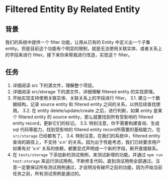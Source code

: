 # Filtered Entity By Related Entity

## 背景
我们的系统中提供一个 filter 功能，让用从已有的 Entity 中定义出一个子集entity。但是目前这个功能有个明显的限制，就是无法使用关联实体、或者关系上的字段来进行 filter。接下来你来帮我进行改造，实现这个 filter。

## 任务
1. 详细阅读 src 下的源文件，理解整个项目。
2. 详细阅读 src/storage 下的源文件，详细理解 filtered entity 的实现原理。
3. 开始实现支持使用关联实体、关联关系上的字段进行 filter。
  3.1. 建立一个数据结构，记录 source entity 和 filtered entity 之间的关系，以供后续查找使用。
  3.2. 在 entity delete/update/create 之后，进行判断，如果 entity 是某个 filtered entity 的 source entity，那么就要找到所有受影响的 filtered entity record，更新它们的标记。
  3.3. 特别注意，你不需要构建查询、生成 sql 代码等能力，找到受影响的 filtered entity record所需要的基础能力，在 `src/storage` 已经都有了。
  3.4. 特别注意，在我们的系统中，filtered entity 查询的路径上，不支持 'x:n' 的关系。因为出于性能考虑，我们已经要求用户如果有对 'x:n' 关系的依赖，都要显式声明成一个新的字段，断开直接联系。
4. 在 `tests/storage` 下添加新的测试用例，来测试新增的功能。并通过 `npm run test:storage` 来运行测试用例。不断修复代码，直到测试用例全部通过。注意一定要保证所有测试用例通过，才说明没有破坏之前的功能，因为开始当前任务之前，所有测试用例是通过的。

